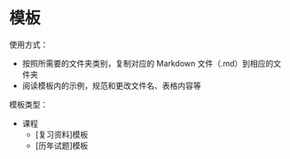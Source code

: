 # 模板

使用方式：

- 按照所需要的文件夹类别，复制对应的 Markdown 文件（.md）到相应的文件夹
- 阅读模板内的示例，规范和更改文件名、表格内容等

模板类型：

- 课程
  - [复习资料]模板
  - [历年试题]模板